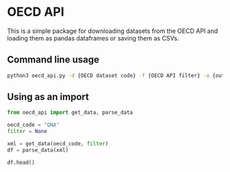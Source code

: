 # OECD API

This is a simple package for downloading datasets from the OECD API and loading them as pandas dataframes or saving them as CSVs.

## Command line usage

```bash
python3 oecd_api.py -d {OECD dataset code} -f {OECD API filter} -o {output filename}
```

## Using as an import

```python
from oecd_api import get_data, parse_data

oecd_code = "QNA"
filter = None

xml = get_data(oecd_code, filter)
df = parse_data(xml)

df.head()
```

